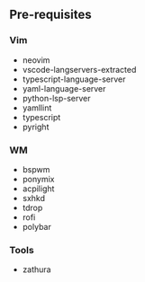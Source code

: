 ## Pre-requisites

### Vim

* neovim
* vscode-langservers-extracted
* typescript-language-server
* yaml-language-server
* python-lsp-server
* yamllint
* typescript
* pyright

### WM

* bspwm
* ponymix
* acpilight
* sxhkd
* tdrop
* rofi
* polybar

### Tools

- zathura
